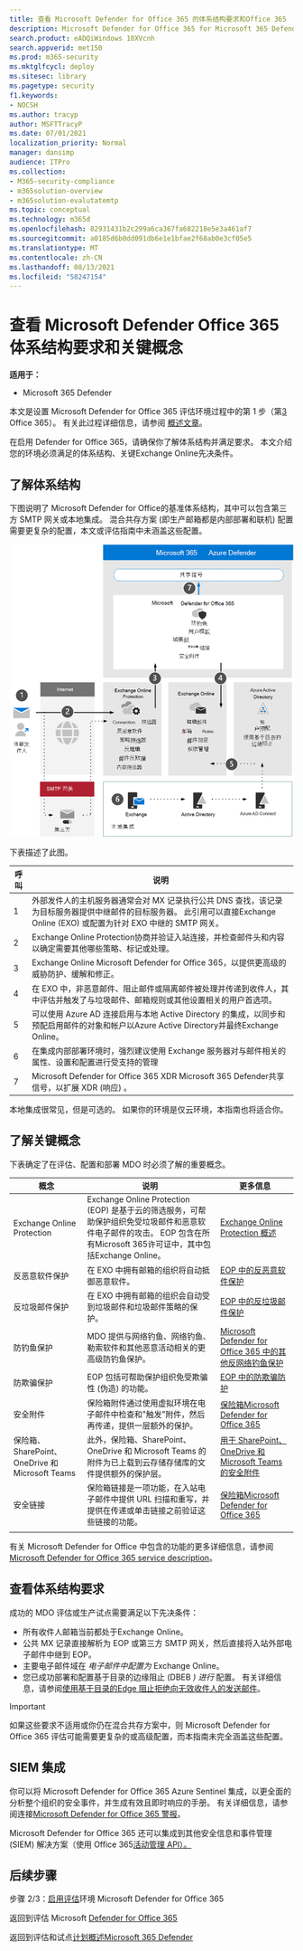 ```yaml
---
title: 查看 Microsoft Defender for Office 365 的体系结构要求和Office 365
description: Microsoft Defender for Office 365 for Microsoft 365 Defender 的技术图表将帮助你在构建试用实验室或Microsoft 365环境之前了解 microsoft Defender 中的身份。
search.product: eADQiWindows 10XVcnh
search.appverid: met150
ms.prod: m365-security
ms.mktglfcycl: deploy
ms.sitesec: library
ms.pagetype: security
f1.keywords:
- NOCSH
ms.author: tracyp
author: MSFTTracyP
ms.date: 07/01/2021
localization_priority: Normal
manager: dansimp
audience: ITPro
ms.collection:
- M365-security-compliance
- m365solution-overview
- m365solution-evalutatemtp
ms.topic: conceptual
ms.technology: m365d
ms.openlocfilehash: 82931431b2c299a6ca367fa682218e5e3a461af7
ms.sourcegitcommit: a0185d6b0dd091db6e1e1bfae2f68ab0e3cf05e5
ms.translationtype: MT
ms.contentlocale: zh-CN
ms.lasthandoff: 08/13/2021
ms.locfileid: "58247154"
---
```

# <a name="review-microsoft-defender-for-office-365-architecture-requirements-and-key-concepts"></a>查看 Microsoft Defender Office 365体系结构要求和关键概念


**适用于：**
- Microsoft 365 Defender

本文是设置 Microsoft Defender for Office 365 评估环境过程中的第 1 步（第[3](eval-defender-office-365-overview.md) Office 365）。 有关此过程详细信息，请参阅 [概述文章](eval-defender-office-365-overview.md)。

在启用 Defender for Office 365，请确保你了解体系结构并满足要求。 本文介绍您的环境必须满足的体系结构、关键Exchange Online先决条件。

## <a name="understand-the-architecture"></a>了解体系结构

下图说明了 Microsoft Defender for Office的基准体系结构，其中可以包含第三方 SMTP 网关或本地集成。 混合共存方案 (即生产邮箱都是内部部署和联机) 配置需要更复杂的配置，本文或评估指南中未涵盖这些配置。

![Microsoft Defender for Office 365](../../media/defender/m365-defender-office-architecture.png)

下表描述了此图。

|呼叫  |说明  |
|---------|---------|
|1     | 外部发件人的主机服务器通常会对 MX 记录执行公共 DNS 查找，该记录为目标服务器提供中继邮件的目标服务器。  此引用可以直接Exchange Online (EXO) 或配置为针对 EXO 中继的 SMTP 网关。  |
|2      | Exchange Online Protection协商并验证入站连接，并检查邮件头和内容以确定需要其他哪些策略、标记或处理。  |
|3      | Exchange Online Microsoft Defender for Office 365，以提供更高级的威胁防护、缓解和修正。 |
|4      | 在 EXO 中，非恶意邮件、阻止邮件或隔离邮件被处理并传递到收件人，其中评估并触发了与垃圾邮件、邮箱规则或其他设置相关的用户首选项。 |
|5      | 可以使用 Azure AD 连接启用与本地 Active Directory 的集成，以同步和预配启用邮件的对象和帐户以Azure Active Directory并最终Exchange Online。 |
|6      | 在集成内部部署环境时，强烈建议使用 Exchange 服务器对与邮件相关的属性、设置和配置进行受支持的管理 |
|7      | Microsoft Defender for Office 365 XDR Microsoft 365 Defender共享信号，以扩展 XDR (响应) 。|

本地集成很常见，但是可选的。 如果你的环境是仅云环境，本指南也将适合你。

## <a name="understand-key-concepts"></a>了解关键概念

下表确定了在评估、配置和部署 MDO 时必须了解的重要概念。


|概念  |说明 |更多信息  |
|---------|---------|---------|
|Exchange Online Protection      |    Exchange Online Protection (EOP) 是基于云的筛选服务，可帮助保护组织免受垃圾邮件和恶意软件电子邮件的攻击。 EOP 包含在所有Microsoft 365许可证中，其中包括Exchange Online。     |   [Exchange Online Protection 概述](../office-365-security/exchange-online-protection-overview.md)      |
|反恶意软件保护     |    在 EXO 中拥有邮箱的组织将自动抵御恶意软件。     |  [EOP 中的反恶意软件保护](../office-365-security/anti-malware-protection.md)       |
|反垃圾邮件保护     |   在 EXO 中拥有邮箱的组织会自动受到垃圾邮件和垃圾邮件策略的保护。      |  [EOP 中的反垃圾邮件保护](../office-365-security/anti-spam-protection.md)       |
|防钓鱼保护 |  MDO 提供与网络钓鱼、网络钓鱼、勒索软件和其他恶意活动相关的更高级防钓鱼保护。   | [Microsoft Defender for Office 365 中的其他反网络钓鱼保护](../office-365-security/anti-phishing-protection.md)   |
|防欺骗保护     |   EOP 包括可帮助保护组织免受欺骗性 (伪造) 的功能。      |   [EOP 中的防欺骗防护](../office-365-security/anti-spoofing-protection.md)      |
|安全附件     |   保险箱附件通过使用虚拟环境在电子邮件中检查和"触发"附件，然后再传递，提供一层额外的保护。      |   [保险箱Microsoft Defender for Office 365](../office-365-security/safe-attachments.md)      |
|保险箱、SharePoint、OneDrive 和 Microsoft Teams     |    此外，保险箱、SharePoint、OneDrive 和 Microsoft Teams 的附件为已上载到云存储存储库的文件提供额外的保护层。     |  [用于 SharePoint、OneDrive 和 Microsoft Teams 的安全附件](../office-365-security/mdo-for-spo-odb-and-teams.md)       |
|安全链接     | 保险箱链接是一项功能，在入站电子邮件中提供 URL 扫描和重写，并提供在传递或单击链接之前验证这些链接的功能。        |   [保险箱Microsoft Defender for Office 365](../office-365-security/safe-links.md)      |
|    |         |         |

有关 Microsoft Defender for Office 中包含的功能的更多详细信息，请参阅[Microsoft Defender for Office 365 service description](/office365/servicedescriptions/office-365-advanced-threat-protection-service-description)。

## <a name="review-architecture-requirements"></a>查看体系结构要求
成功的 MDO 评估或生产试点需要满足以下先决条件：
- 所有收件人邮箱当前都处于Exchange Online。
- 公共 MX 记录直接解析为 EOP 或第三方 SMTP 网关，然后直接将入站外部电子邮件中继到 EOP。
- 主要电子邮件域在 *电子邮件中配置为* Exchange Online。
- 您已成功部署和配置基于目录的边缘阻止 (DBEB *) 进行* 配置。 有关详细信息，请参阅[使用基于目录的Edge 阻止拒绝向无效收件人的发送邮件](/exchange/mail-flow-best-practices/use-directory-based-edge-blocking)。

> [!IMPORTANT]
> 如果这些要求不适用或你仍在混合共存方案中，则 Microsoft Defender for Office 365 评估可能需要更复杂的或高级配置，而本指南未完全涵盖这些配置。

## <a name="siem-integration"></a>SIEM 集成

你可以将 Microsoft Defender for Office 365 Azure Sentinel 集成，以更全面的分析整个组织的安全事件，并生成有效且即时响应的手册。 有关详细信息，请参阅连接[Microsoft Defender for Office 365 警报](/azure/sentinel/connect-office-365-advanced-threat-protection)。

Microsoft Defender for Office 365 还可以集成到其他安全信息和事件管理 (SIEM) 解决方案（使用 Office 365[活动管理 API）。](/office/office-365-management-api/office-365-management-activity-api-reference)

## <a name="next-steps"></a>后续步骤

步骤 2/3：[启用评估](eval-defender-office-365-enable-eval.md)环境 Microsoft Defender for Office 365

返回到评估 Microsoft [Defender for Office 365](eval-defender-office-365-overview.md)

返回到评估和试点[计划概述Microsoft 365 Defender](eval-overview.md) 

